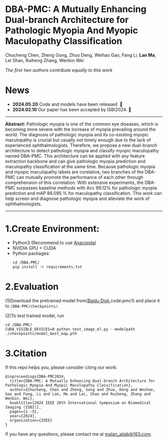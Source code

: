 # DBA-PMC: A Mutually Enhancing Dual-branch Architecture for Pathologic Myopia And Myopic Maculopathy Classification
Chucheng Chen, Zheng Gong, Zhuo Deng, Weihao Gao, Fang Li, **Lan Ma**, Lei Shao, Ruiheng Zhang, Wenbin Wei

*The first two authors contribute equally to this work*

# News

* **2024.05.20** Code and models have been released. :rainbow:
* **2024.02.10** Our paper has been accepted by ISBI2024. :triangular_flag_on_post:

---

**Abstract:** Pathologic myopia is one of the common eye diseases, which is becoming more severe with the increase of myopia prevailing around the world. The diagnosis of pathologic myopia and its co-existing myopic maculopathy is crucial but usually not timely enough due to the lack of experienced ophthalmologists. Therefore, we propose a new dual-branch architecture to detect pathologic myopia and classify myopic maculopathy named DBA-PMC. This architecture can be applied with any feature extraction backbone and can give pathologic myopia prediction and maculopathy classification at the same time. Because pathologic myopia and myopic maculopathy
labels are corelative, two branches of the DBA-PMC can mutually promote the performance of each other through comprehension of this correlation. With extensive experiments, the DBA-PMC surpasses baseline methods with Acc 99.12% for pathologic myopia prediction and mAP 86.095 % for maculopathy classification. This work can help screen and diagnose pathologic myopia and alleviate the work of ophthalmologists.

---

# 1.Create Environment:
 * Python3 (Recommend to use [Anaconda](https://www.anaconda.com/))
 * NVIDIA GPU + CUDA
 * Python packages:
   ```
   cd /DBA-PMC/
   pip install -r requirements.txt
   ```

# 2.Evaluation
(1)Download the pretrained model from([Baidu Disk](https://pan.baidu.com/s/1aOio5sadSImCP4o4111mAw),code:pmc1) and place it to `/DBA-PMC/checkpoints/`.

(2)To test trained model, run
```
cd /DBA-PMC/
CUDA_VISIBLE_DEVICES=0 python test_image_ml.py --modelpath ./checkpoints/model_best_map.pth
```

# 3.Citation
If this repo helps you, please consider citing our work:

```
@inproceedings{DBA-PMC2024,
  title={DBA-PMC: A Mutually Enhancing Dual-branch Architecture for Pathologic Myopia And Myopic Maculopathy Classification},
  author={Chucheng, Chen and Zheng, Gong and Zhuo, Deng and Weihao, Gao and Fang, Li and Lan, Ma and Lei, Shao and Ruiheng, Zhang and Wenbin, Wei},
  booktitle={2024 IEEE 20th International Symposium on Biomedical Imaging (ISBI)},
  pages={1--5},
  year={2024},
  organization={IEEE}
}
```
If you have any questions, please contact me at [malan_ailab@163.com]().
